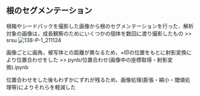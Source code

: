 ## 根のセグメンテーション

根箱やシードパックを撮影した画像から根のセグメンテーションを行った．解析対象の画像は，成長観察のためにいくつかの個体を数回に渡り撮影したもの >> srsu
![138-P-1_211124](https://user-images.githubusercontent.com/51512765/156523396-3497deec-07c6-449a-b543-686be297dc40.png)



画像ごとに画角，被写体との距離が異なるため，×印の位置をもとに射影変換により位置合わせをした >> pynb/位置合わせ(画像中の座標取得・射影変換).ipynb

位置合わせをした後もわずかにずれが残るため，画像処理(膨張・縮小・閾値処理等)によりそれらを軽減した
